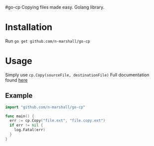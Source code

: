 #go-cp
Copying files made easy. Golang library.

# Installation

Run `go get github.com/n-marshall/go-cp`

# Usage

Simply use `cp.Copy(sourceFile, destinationFile)`
Full documentation found [here](https://godoc.org/github.com/nmrshll/go-cp)

## Example

```go
import "github.com/n-marshall/go-cp"

func main() {
  err := cp.Copy("file.ext", "file.copy.ext")
  if err != nil {
    log.Fatal(err)
  }
}
```
